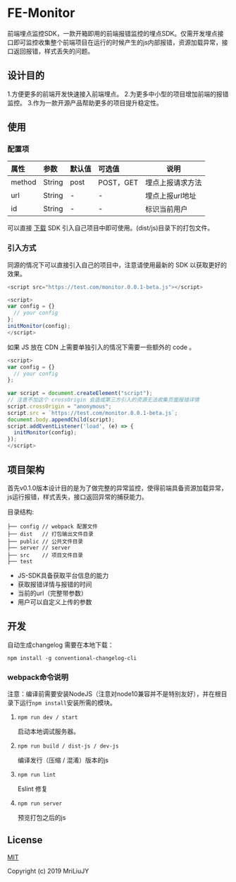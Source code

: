 # FE-Monitor

前端埋点监控SDK，一款开箱即用的前端报错监控的埋点SDK。仅需开发埋点接口即可监控收集整个前端项目在运行的时候产生的js内部报错，资源加载异常，接口返回报错，样式丢失的问题。

## 设计目的

1.方便更多的前端开发快速接入前端埋点。
2.为更多中小型的项目增加前端的报错监控。
3.作为一款开源产品帮助更多的项目提升稳定性。

## 使用

### 配置项

|属性|参数|默认值|可选值|说明| 
|:----- |:-------|:-----|:-----|----- | 
| method | String | post | POST，GET | 埋点上报请求方法 |
| url | String | - | - | 埋点上报url地址 |
| id | String | - | - | 标识当前用户 |

可以直接 [下载](https://github.com/MriLiuJY/FE-Monitor/releases) SDK 引入自己项目中即可使用。(dist/js)目录下的打包文件。

### 引入方式

同源的情况下可以直接引入自己的项目中，注意请使用最新的 SDK 以获取更好的效果。

```js
<script src="https://test.com/monitor.0.0.1-beta.js"></script>

<script>
var config = {}
  // your config
};
initMonitor(config);
</script>
```

如果 JS 放在 CDN 上需要单独引入的情况下需要一些额外的 code 。

```js
<script>
var config = {}
  // your config
};
    
var script = document.createElement("script");
// 注意不加这个 crossOrigin 会造成第三方引入的资源无法收集页面报错详情
script.crossOrigin = "anonymous";
script.src = `https://test.com/monitor.0.0.1-beta.js`;
document.body.appendChild(script);
script.addEventListener('load', (e) => {
  initMonitor(config);
});
</script>
```

## 项目架构

首先v0.1.0版本设计目的是为了做完整的异常监控，使得前端具备资源加载异常，js运行报错，样式丢失，接口返回异常的捕获能力。

目录结构:
```
├── config // webpack 配置文件
├── dist   // 打包输出文件目录
├── public // 公共文件目录
├── server // server
├── src    // 项目文件目录
├── test
```

* JS-SDK具备获取平台信息的能力
* 获取报错详情与报错的时间
* 当前的url（完整带参数）
* 用户可以自定义上传的参数


## 开发

自动生成changelog 需要在本地下载：

`npm install -g conventional-changelog-cli`


### webpack命令说明

注意：编译前需要安装NodeJS（注意对node10兼容并不是特别友好），并在根目录下运行`npm install`安装所需的模块。

1. `npm run dev / start`

    启动本地调试服务器。

2. `npm run build / dist-js / dev-js`

    编译发行（压缩 / 混淆）版本的js

3. `npm run lint`

    Eslint 修复

4. `npm run server`

    预览打包之后的js


## License

[MIT](https://opensource.org/licenses/MIT)

Copyright (c) 2019 MriLiuJY

